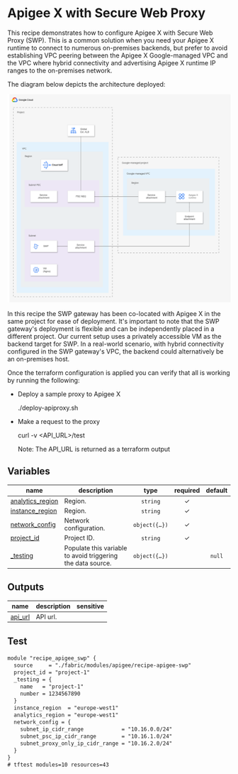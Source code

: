 # Apigee X with Secure Web Proxy

This recipe demonstrates how to configure Apigee X with Secure Web Proxy (SWP). This is a common solution when you need your Apigee X runtime to connect to numerous on-premises backends, but prefer to avoid establishing VPC peering between the Apigee X Google-managed VPC and the VPC where hybrid connectivity and advertising Apigee X runtime IP ranges to the on-premises network.

The diagram below depicts the architecture deployed:

![Architecture](./diagram.png)

In this recipe the SWP gateway has been co-located with Apigee X in the same project for ease of deployment. It's important to note that the SWP gateway's deployment is flexible and can be independently placed in a different project. Our current setup uses a privately accessible VM as the backend target for SWP. In a real-world scenario, with hybrid connectivity configured in the SWP gateway's VPC, the backend could alternatively be an on-premises host.

Once the terraform configuration is applied you can verify that all is working by running the following:

* Deploy a sample proxy to Apigee X

    ./deploy-apiproxy.sh

* Make a request to the proxy

    curl -v &lt;API_URL&gt;/test

  Note: The API_URL is returned as a terraform output
<!-- BEGIN TFDOC -->
## Variables

| name | description | type | required | default |
|---|---|:---:|:---:|:---:|
| [analytics_region](variables.tf#L27) | Region. | <code>string</code> | ✓ |  |
| [instance_region](variables.tf#L32) | Region. | <code>string</code> | ✓ |  |
| [network_config](variables.tf#L37) | Network configuration. | <code title="object&#40;&#123;&#10;  subnet_ip_cidr_range            &#61; string&#10;  subnet_psc_ip_cidr_range        &#61; string&#10;  subnet_proxy_only_ip_cidr_range &#61; string&#10;&#125;&#41;">object&#40;&#123;&#8230;&#125;&#41;</code> | ✓ |  |
| [project_id](variables.tf#L46) | Project ID. | <code>string</code> | ✓ |  |
| [_testing](variables.tf#L17) | Populate this variable to avoid triggering the data source. | <code title="object&#40;&#123;&#10;  name             &#61; string&#10;  number           &#61; number&#10;  services_enabled &#61; optional&#40;list&#40;string&#41;, &#91;&#93;&#41;&#10;&#125;&#41;">object&#40;&#123;&#8230;&#125;&#41;</code> |  | <code>null</code> |

## Outputs

| name | description | sensitive |
|---|---|:---:|
| [api_url](outputs.tf#L17) | API url. |  |
<!-- END TFDOC -->
## Test

```hcl
module "recipe_apigee_swp" {
  source     = "./fabric/modules/apigee/recipe-apigee-swp"
  project_id = "project-1"
  _testing = {
    name   = "project-1"
    number = 1234567890
  }
  instance_region  = "europe-west1"
  analytics_region = "europe-west1"
  network_config = {
    subnet_ip_cidr_range            = "10.16.0.0/24"
    subnet_psc_ip_cidr_range        = "10.16.1.0/24"
    subnet_proxy_only_ip_cidr_range = "10.16.2.0/24"
  }
}
# tftest modules=10 resources=43
